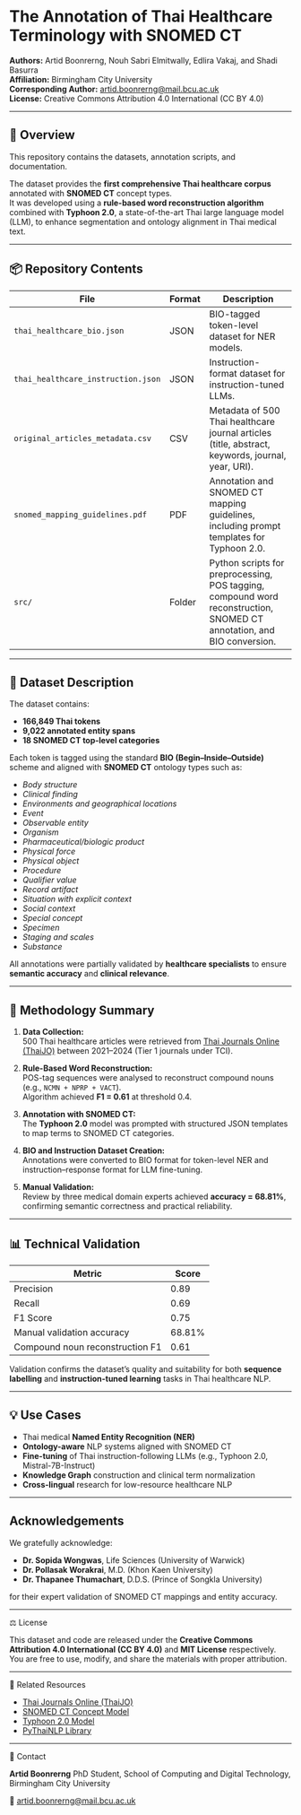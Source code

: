 # The Annotation of Thai Healthcare Terminology with SNOMED CT

**Authors:** Artid Boonrerng, Nouh Sabri Elmitwally, Edlira Vakaj, and Shadi Basurra  
**Affiliation:** Birmingham City University  
**Corresponding Author:** [artid.boonrerng@mail.bcu.ac.uk](mailto:artid.boonrerng@mail.bcu.ac.uk)  
**License:** Creative Commons Attribution 4.0 International (CC BY 4.0) 

---

## 🧠 Overview

This repository contains the datasets, annotation scripts, and documentation.

The dataset provides the **first comprehensive Thai healthcare corpus** annotated with **SNOMED CT** concept types.  
It was developed using a **rule-based word reconstruction algorithm** combined with **Typhoon 2.0**, a state-of-the-art Thai large language model (LLM), to enhance segmentation and ontology alignment in Thai medical text.

---

## 📦 Repository Contents

| File | Format | Description |
|------|---------|-------------|
| `thai_healthcare_bio.json` | JSON | BIO-tagged token-level dataset for NER models. |
| `thai_healthcare_instruction.json` | JSON | Instruction-format dataset for instruction-tuned LLMs. |
| `original_articles_metadata.csv` | CSV | Metadata of 500 Thai healthcare journal articles (title, abstract, keywords, journal, year, URI). |
| `snomed_mapping_guidelines.pdf` | PDF | Annotation and SNOMED CT mapping guidelines, including prompt templates for Typhoon 2.0. |
| `src/` | Folder | Python scripts for preprocessing, POS tagging, compound word reconstruction, SNOMED CT annotation, and BIO conversion. |

---

## 🧩 Dataset Description

The dataset contains:
- **166,849 Thai tokens**
- **9,022 annotated entity spans**
- **18 SNOMED CT top-level categories**

Each token is tagged using the standard **BIO (Begin–Inside–Outside)** scheme and aligned with **SNOMED CT** ontology types such as:

- *Body structure*
- *Clinical finding*
- *Environments and geographical locations*
- *Event*
- *Observable entity*
- *Organism*
- *Pharmaceutical/biologic product*
- *Physical force*
- *Physical object*
- *Procedure*
- *Qualifier value*
- *Record artifact*
- *Situation with explicit context*
- *Social context*
- *Special concept*
- *Specimen*
- *Staging and scales*
- *Substance*

All annotations were partially validated by **healthcare specialists** to ensure **semantic accuracy** and **clinical relevance**.

---

## 🧪 Methodology Summary

1. **Data Collection:**  
   500 Thai healthcare articles were retrieved from [Thai Journals Online (ThaiJO)](https://www.tci-thaijo.org/) between 2021–2024 (Tier 1 journals under TCI).

2. **Rule-Based Word Reconstruction:**  
   POS-tag sequences were analysed to reconstruct compound nouns (e.g., `NCMN + NPRP + VACT`).  
   Algorithm achieved **F1 = 0.61** at threshold 0.4.

3. **Annotation with SNOMED CT:**  
   The **Typhoon 2.0** model was prompted with structured JSON templates to map terms to SNOMED CT categories.

4. **BIO and Instruction Dataset Creation:**  
   Annotations were converted to BIO format for token-level NER and instruction–response format for LLM fine-tuning.

5. **Manual Validation:**  
   Review by three medical domain experts achieved **accuracy = 68.81%**, confirming semantic correctness and practical reliability.

---

## 📊 Technical Validation

| Metric | Score |
|---------|-------|
| Precision | 0.89 |
| Recall | 0.69 |
| F1 Score | 0.75 |
| Manual validation accuracy | 68.81% |
| Compound noun reconstruction F1 | 0.61 |

Validation confirms the dataset’s quality and suitability for both **sequence labelling** and **instruction-tuned learning** tasks in Thai healthcare NLP.

---

## 💡 Use Cases

- Thai medical **Named Entity Recognition (NER)**  
- **Ontology-aware** NLP systems aligned with SNOMED CT  
- **Fine-tuning** of Thai instruction-following LLMs (e.g., Typhoon 2.0, Mistral-7B-Instruct)  
- **Knowledge Graph** construction and clinical term normalization  
- **Cross-lingual** research for low-resource healthcare NLP  

---

## Acknowledgements

We gratefully acknowledge:
- **Dr. Sopida Wongwas**, Life Sciences (University of Warwick)
- **Dr. Pollasak Worakrai**, M.D. (Khon Kaen University)
- **Dr. Thapanee Thumachart**, D.D.S. (Prince of Songkla University)

for their expert validation of SNOMED CT mappings and entity accuracy.

---

⚖️ License

This dataset and code are released under the **Creative Commons Attribution 4.0 International (CC BY 4.0)** and **MIT License** respectively.
You are free to use, modify, and share the materials with proper attribution.

---

🔗 Related Resources

- [Thai Journals Online (ThaiJO)](https://www.tci-thaijo.org/)
- [SNOMED CT Concept Model](https://www.snomed.org/)
- [Typhoon 2.0 Model](https://huggingface.co/scb10x)
- [PyThaiNLP Library](https://github.com/PyThaiNLP/pythainlp)

---

🧭 Contact

**Artid Boonrerng**
PhD Student, School of Computing and Digital Technology, Birmingham City University

📧 artid.boonrerng@mail.bcu.ac.uk
